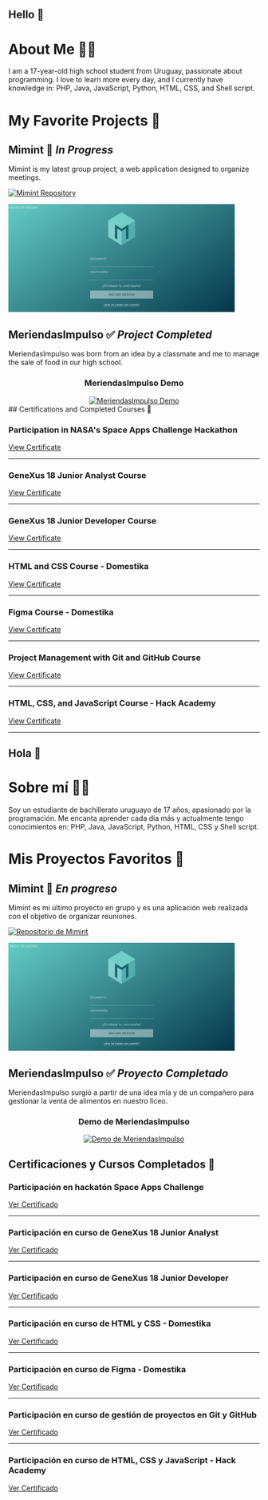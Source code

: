 ## Hello 👋

# About Me 👨‍💻
I am a 17-year-old high school student from Uruguay, passionate about programming. I love to learn more every day, and I currently have knowledge in: PHP, Java, JavaScript, Python, HTML, CSS, and Shell script.

# My Favorite Projects 🚀

## Mimint 🚧 *In Progress*
Mimint is my latest group project, a web application designed to organize meetings.

[![Mimint Repository](https://img.shields.io/badge/Visit_Repository-FF6F61?style=for-the-badge&logo=github&logoColor=white&labelColor=282C34)](https://github.com/Sebanev15/Mimint)

<img src="https://raw.githubusercontent.com/Sebanev15/Sebanev15/main/Mimint.png" alt="Mimint" width="90%"/>

## MeriendasImpulso ✅ *Project Completed*
MeriendasImpulso was born from an idea by a classmate and me to manage the sale of food in our high school.

<div align="center">
  <h3>MeriendasImpulso Demo</h3>
  <a href="https://www.youtube.com/watch?v=Dd5Mtjqby5U">
    <img src="https://img.youtube.com/vi/Dd5Mtjqby5U/maxresdefault.jpg" alt="MeriendasImpulso Demo" width="80%">
  </a>
</div>
## Certifications and Completed Courses 📜

### Participation in NASA's Space Apps Challenge Hackathon
[View Certificate](https://github.com/Sebanev15/Sebanev15/blob/main/certificados/2023%20Space%20Apps%20Certificates_NASA%20Space%20Apps%20Challenge%20-%20Sebasti%C3%A1n%20Neves.pdf)

---

### GeneXus 18 Junior Analyst Course
[View Certificate](https://github.com/Sebanev15/Sebanev15/blob/main/certificados/WebCertificado26063_NEVESSEBASTIAN.pdf)

---

### GeneXus 18 Junior Developer Course 
[View Certificate](https://github.com/Sebanev15/Sebanev15/blob/main/certificados/Certificado38546_NEVESSEBASTIAN.pdf)

---

### HTML and CSS Course - Domestika
[View Certificate](https://github.com/Sebanev15/Sebanev15/blob/main/certificados/ertificate%20HTML%20y%20CSS.pdf)

---

### Figma Course - Domestika
[View Certificate](https://github.com/Sebanev15/Sebanev15/blob/main/certificados/certificate.pdf)

---

### Project Management with Git and GitHub Course
[View Certificate](https://github.com/Sebanev15/Sebanev15/blob/main/certificados/Diploma_participacion.pdf)

---

### HTML, CSS, and JavaScript Course - Hack Academy
[View Certificate](https://github.com/Sebanev15/Sebanev15/blob/main/certificados/Sebastian%20Neves%20-%202023-05-08.pdf)


---

## Hola 👋

# Sobre mí 👨‍💻
Soy un estudiante de bachillerato uruguayo de 17 años, apasionado por la programación. Me encanta aprender cada día más y actualmente tengo conocimientos en: PHP, Java, JavaScript, Python, HTML, CSS y Shell script.

# Mis Proyectos Favoritos 🚀

## Mimint 🚧 *En progreso*
Mimint es mi último proyecto en grupo y es una aplicación web realizada con el objetivo de organizar reuniones.

[![Repositorio de Mimint](https://img.shields.io/badge/Visitar_Repositorio-FF6F61?style=for-the-badge&logo=github&logoColor=white&labelColor=282C34)](https://github.com/Sebanev15/Mimint)

<img src="https://raw.githubusercontent.com/Sebanev15/Sebanev15/main/Mimint.png" alt="Mimint" width="90%"/>

## MeriendasImpulso ✅ *Proyecto Completado*
MeriendasImpulso surgió a partir de una idea mía y de un compañero para gestionar la venta de alimentos en nuestro liceo.

<div align="center">
  <h3>Demo de MeriendasImpulso</h3>
  <a href="https://www.youtube.com/watch?v=Dd5Mtjqby5U">
    <img src="https://img.youtube.com/vi/Dd5Mtjqby5U/maxresdefault.jpg" alt="Demo de MeriendasImpulso" width="80%">
  </a>
</div>

## Certificaciones y Cursos Completados 📜

### Participación en hackatón Space Apps Challenge
[Ver Certificado](https://github.com/Sebanev15/Sebanev15/blob/main/certificados/2023%20Space%20Apps%20Certificates_NASA%20Space%20Apps%20Challenge%20-%20Sebasti%C3%A1n%20Neves.pdf)

---

### Participación en curso de GeneXus 18 Junior Analyst
[Ver Certificado](https://github.com/Sebanev15/Sebanev15/blob/main/certificados/Certificado26063_NEVESSEBASTIAN.pdf)

---

### Participación en curso de GeneXus 18 Junior Developer 
[Ver Certificado](https://github.com/Sebanev15/Sebanev15/blob/main/certificados/Certificado38546_NEVESSEBASTIAN.pdf)

---

### Participación en curso de HTML y CSS - Domestika
[Ver Certificado](https://github.com/Sebanev15/Sebanev15/blob/main/certificados/certificate%20HTML%20y%20CSS.pdf)

---

### Participación en curso de Figma - Domestika
[Ver Certificado](https://github.com/Sebanev15/Sebanev15/blob/main/certificados/certificate.pdf)

---

### Participación en curso de gestión de proyectos en Git y GitHub
[Ver Certificado](https://github.com/Sebanev15/Sebanev15/blob/main/certificados/Diploma_participacion.pdf)

---

### Participación en curso de HTML, CSS y JavaScript - Hack Academy
[Ver Certificado](https://github.com/Sebanev15/Sebanev15/blob/main/certificados/Sebastian%20Neves%20-%202023-05-08.pdf)
